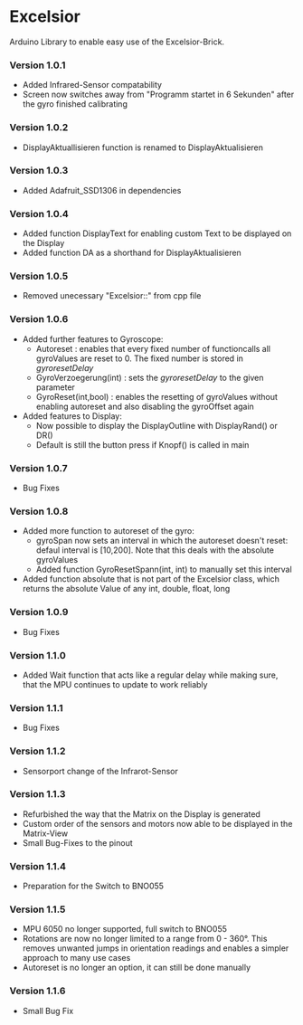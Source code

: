 # Excelsior
Arduino Library to enable easy use of the Excelsior-Brick.
### Version 1.0.1
- Added Infrared-Sensor compatability
- Screen now switches away from "Programm startet in 6 Sekunden" after the gyro finished calibrating
### Version 1.0.2
- DisplayAktuallisieren function is renamed to DisplayAktualisieren
### Version 1.0.3
- Added Adafruit_SSD1306 in dependencies
### Version 1.0.4
- Added function DisplayText for enabling custom Text to be displayed on the Display
- Added function DA as a shorthand for DisplayAktualisieren
### Version 1.0.5
- Removed unecessary "Excelsior::" from cpp file
### Version 1.0.6
- Added further features to Gyroscope:
  - Autoreset : enables that every fixed number of functioncalls all gyroValues are reset to 0. The fixed  number is stored in *gyroresetDelay*
  - GyroVerzoegerung(int) : sets the *gyroresetDelay* to the given parameter
  - GyroReset(int,bool) : enables the resetting of gyroValues without enabling autoreset and also disabling the gyroOffset again
- Added features to Display:
  - Now possible to display the DisplayOutline with DisplayRand() or DR()
  - Default is still the button press if Knopf() is called in main
### Version 1.0.7
- Bug Fixes
### Version 1.0.8
- Added more function to autoreset of the gyro:
  - gyroSpan now sets an interval in which the autoreset doesn't reset: defaul interval is [10,200]. Note that this deals with the absolute gyroValues
  - Added function GyroResetSpann(int, int) to manually set this interval
- Added function absolute that is not part of the Excelsior class, which returns the absolute Value of any int, double, float, long
### Version 1.0.9
- Bug Fixes
### Version 1.1.0
- Added Wait function that acts like a regular delay while making sure, that the MPU continues to update to work reliably
### Version 1.1.1
-  Bug Fixes
### Version 1.1.2
- Sensorport change of the Infrarot-Sensor
### Version 1.1.3
- Refurbished the way that the Matrix on the Display is generated
- Custom order of the sensors and motors now able to be displayed in the Matrix-View
- Small Bug-Fixes to the pinout 
### Version 1.1.4
- Preparation for the Switch to BNO055
### Version 1.1.5
- MPU 6050 no longer supported, full switch to BNO055
- Rotations are now no longer limited to a range from 0 - 360°. This removes unwanted jumps in orientation readings and enables a simpler approach to many use cases
- Autoreset is no longer an option, it can still be done manually
### Version 1.1.6
- Small Bug Fix
